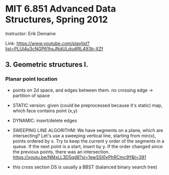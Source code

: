 # MIT 6.851 Advanced Data Structures, Spring 2012
Instructor: Erik Demaine

Link:
https://www.youtube.com/playlist?list=PLUl4u3cNGP61hsJNdULdudlRL493b-XZf

## 3. Geometric structures I.

### Planar point location
- points on 2d space, and edges between them. no crossing edge -> partition of space
- STATIC version: given (could be preprocessed because it's static) map, which face contains point (x,y)
- DYNAMIC: insert/delete edges

- SWEEPING LINE ALGORITHM: We have segments on a plane, which are intersecting? Let's use a sweeping vertical line, starting from min(x), points ordered by x.
  Try to keep the current y order of the segments in a queue. If the next point is a start, insert by y. If the order changed since the previous points, there was an intersection.
  https://youtu.be/NMxLL3D5qd8?si=1ewSSl0yPhRCmc9Y&t=391
- this cross section DS is usually a BBST (balanced binary search tree) 

  
